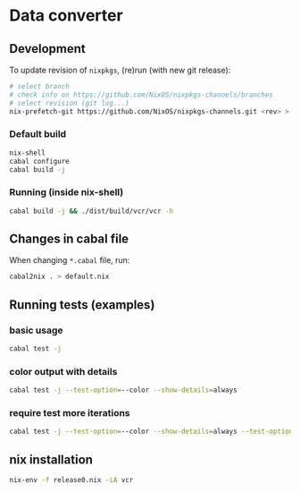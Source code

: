 # Data converter

## Development

To update revision of `nixpkgs`, (re)run (with new git release):

```bash
# select branch
# check info on https://github.com/NixOS/nixpkgs-channels/branches
# select revision (git log...)
nix-prefetch-git https://github.com/NixOS/nixpkgs-channels.git <rev> > nixpkgs.json
```

### Default build

```bash
nix-shell
cabal configure
cabal build -j
```

### Running (inside nix-shell)
```bash
cabal build -j && ./dist/build/vcr/vcr -h
```

## Changes in cabal file

When changing `*.cabal` file, run:

```bash
cabal2nix . > default.nix
```

## Running tests (examples)

### basic usage

```bash
cabal test -j
```

### color output with details

```bash
cabal test -j --test-option=--color --show-details=always
```

### require test more iterations
```bash
cabal test -j --test-option=--color --show-details=always --test-option=--maximum-generated-tests=10000 --test-option=--maximum-unsuitable-generated-tests=10000000
```

## nix installation
```bash
nix-env -f release0.nix -iA vcr
```

